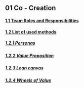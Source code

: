 ## 01 Co - Creation
#### [1.1 Team Roles and Responsibilities](https://github.com/hhzsmartlab/iowash/blob/master/01_Co-Creation/1.1_Team.md)
#### [1.2 List of used methods](https://github.com/hhzsmartlab/iowash/blob/master/01_Co-Creation/1.2_Methods.md)
##### [1.2.1 Personas](https://github.com/hhzsmartlab/iowash/blob/master/01_Co-Creation/1.2_Methods.md#personas)
##### [1.2.2 Value Proposition](https://github.com/hhzsmartlab/iowash/blob/master/01_Co-Creation/1.2_Methods.md#value-propsition)
##### [1.2.3 Lean canvas](https://github.com/hhzsmartlab/iowash/blob/master/01_Co-Creation/1.2_Methods.md#lean-canvas)
##### [1.2.4 Wheels of Value](https://github.com/hhzsmartlab/iowash/blob/master/01_Co-Creation/1.2_Methods.md#wheels-of-value)
